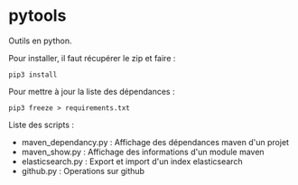 # pytools

Outils en python.

Pour installer, il faut récupérer le zip et faire :

```shell
pip3 install
```

Pour mettre à jour la liste des dépendances :

```shell
pip3 freeze > requirements.txt
```

Liste des scripts :
* maven_dependancy.py : Affichage des dépendances maven d'un projet
* maven_show.py : Affichage des informations d'un module maven
* elasticsearch.py : Export et import d'un index elasticsearch
* github.py : Operations sur github

